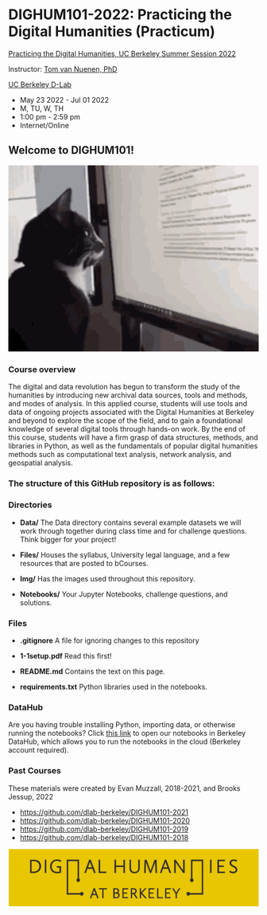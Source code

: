 
# DIGHUM101-2022: Practicing the Digital Humanities (Practicum)

[Practicing the Digital Humanities, UC Berkeley Summer Session 2022](https://classes.berkeley.edu/content/2022-summer-dighum-101-001-lec-001)

Instructor: [Tom van Nuenen, PhD](https://uk.linkedin.com/in/tomvannuenen)

[UC Berkeley D-Lab](https://dlab.berkeley.edu/)

- May 23 2022 - Jul 01 2022
- M, TU, W, TH
- 1:00 pm - 2:59 pm
- Internet/Online

## Welcome to DIGHUM101!

![catreading](Img/cat-reads-reading.gif)

### Course overview
The digital and data revolution has begun to transform the study of the humanities by introducing new archival data sources, tools and methods, and modes of analysis. In this applied course, students will use tools and data of ongoing projects associated with the Digital Humanities at Berkeley and beyond to explore the scope of the field, and to gain a foundational knowledge of several digital tools through hands-on work. By the end of this course, students will have a firm grasp of data structures, methods, and libraries in Python, as well as the fundamentals of popular digital humanities methods such as computational text analysis, network analysis, and geospatial analysis.

### The structure of this GitHub repository is as follows:

### Directories
- **Data/**  The Data directory contains several example datasets we will work through together during class time and for challenge questions. Think bigger for your project! 

- **Files/**  Houses the syllabus, University legal language, and a few resources that are posted to bCourses.  

- **Img/**  Has the images used throughout this repository. 

- **Notebooks/**  Your Jupyter Notebooks, challenge questions, and solutions. 

### Files
- **.gitignore**  A file for ignoring changes to this repository

- **1-1setup.pdf**  Read this first! 

- **README.md**  Contains the text on this page. 

- **requirements.txt**  Python libraries used in the notebooks.

### DataHub

Are you having trouble installing Python, importing data, or otherwise running the notebooks? Click [this link](https://datahub.berkeley.edu/hub/user-redirect/git-pull?repo=https%3A%2F%2Fgithub.com%2Fdlab-berkeley%2FDIGHUM101-2022&urlpath=lab%2Ftree%2FDIGHUM101-2022%2F) to open our notebooks in Berkeley DataHub, which allows you to run the notebooks in the cloud (Berkeley account required).

### Past Courses
These materials were created by Evan Muzzall, 2018-2021, and Brooks Jessup, 2022

- https://github.com/dlab-berkeley/DIGHUM101-2021
- https://github.com/dlab-berkeley/DIGHUM101-2020
- https://github.com/dlab-berkeley/DIGHUM101-2019
- https://github.com/dlab-berkeley/DIGHUM101-2018

![dh-berkeley](Img/dhlogo.png)

